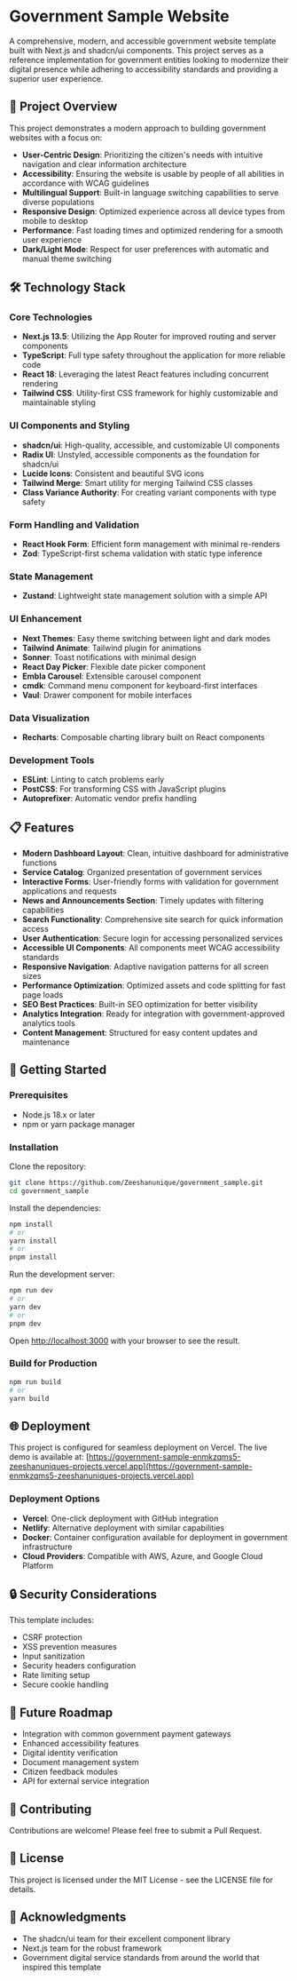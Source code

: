 # Government Sample Website

A comprehensive, modern, and accessible government website template built with Next.js and shadcn/ui components. This project serves as a reference implementation for government entities looking to modernize their digital presence while adhering to accessibility standards and providing a superior user experience.

## 🚀 Project Overview

This project demonstrates a modern approach to building government websites with a focus on:

- **User-Centric Design**: Prioritizing the citizen's needs with intuitive navigation and clear information architecture
- **Accessibility**: Ensuring the website is usable by people of all abilities in accordance with WCAG guidelines
- **Multilingual Support**: Built-in language switching capabilities to serve diverse populations
- **Responsive Design**: Optimized experience across all device types from mobile to desktop
- **Performance**: Fast loading times and optimized rendering for a smooth user experience
- **Dark/Light Mode**: Respect for user preferences with automatic and manual theme switching

## 🛠️ Technology Stack

### Core Technologies
- **Next.js 13.5**: Utilizing the App Router for improved routing and server components
- **TypeScript**: Full type safety throughout the application for more reliable code
- **React 18**: Leveraging the latest React features including concurrent rendering
- **Tailwind CSS**: Utility-first CSS framework for highly customizable and maintainable styling

### UI Components and Styling
- **shadcn/ui**: High-quality, accessible, and customizable UI components
- **Radix UI**: Unstyled, accessible components as the foundation for shadcn/ui
- **Lucide Icons**: Consistent and beautiful SVG icons
- **Tailwind Merge**: Smart utility for merging Tailwind CSS classes
- **Class Variance Authority**: For creating variant components with type safety

### Form Handling and Validation
- **React Hook Form**: Efficient form management with minimal re-renders
- **Zod**: TypeScript-first schema validation with static type inference

### State Management
- **Zustand**: Lightweight state management solution with a simple API

### UI Enhancement
- **Next Themes**: Easy theme switching between light and dark modes
- **Tailwind Animate**: Tailwind plugin for animations
- **Sonner**: Toast notifications with minimal design
- **React Day Picker**: Flexible date picker component
- **Embla Carousel**: Extensible carousel component
- **cmdk**: Command menu component for keyboard-first interfaces
- **Vaul**: Drawer component for mobile interfaces

### Data Visualization
- **Recharts**: Composable charting library built on React components

### Development Tools
- **ESLint**: Linting to catch problems early
- **PostCSS**: For transforming CSS with JavaScript plugins
- **Autoprefixer**: Automatic vendor prefix handling

## 📋 Features

- **Modern Dashboard Layout**: Clean, intuitive dashboard for administrative functions
- **Service Catalog**: Organized presentation of government services
- **Interactive Forms**: User-friendly forms with validation for government applications and requests
- **News and Announcements Section**: Timely updates with filtering capabilities
- **Search Functionality**: Comprehensive site search for quick information access
- **User Authentication**: Secure login for accessing personalized services
- **Accessible UI Components**: All components meet WCAG accessibility standards
- **Responsive Navigation**: Adaptive navigation patterns for all screen sizes
- **Performance Optimization**: Optimized assets and code splitting for fast page loads
- **SEO Best Practices**: Built-in SEO optimization for better visibility
- **Analytics Integration**: Ready for integration with government-approved analytics tools
- **Content Management**: Structured for easy content updates and maintenance

## 🚦 Getting Started

### Prerequisites
- Node.js 18.x or later
- npm or yarn package manager

### Installation

Clone the repository:
```bash
git clone https://github.com/Zeeshanunique/government_sample.git
cd government_sample
```

Install the dependencies:
```bash
npm install
# or
yarn install
# or
pnpm install
```

Run the development server:
```bash
npm run dev
# or
yarn dev
# or
pnpm dev
```

Open [http://localhost:3000](http://localhost:3000) with your browser to see the result.

### Build for Production
```bash
npm run build
# or
yarn build
```

## 🌐 Deployment

This project is configured for seamless deployment on Vercel. The live demo is available at:
[https://government-sample-enmkzqms5-zeeshanuniques-projects.vercel.app](https://government-sample-enmkzqms5-zeeshanuniques-projects.vercel.app)

### Deployment Options
- **Vercel**: One-click deployment with GitHub integration
- **Netlify**: Alternative deployment with similar capabilities
- **Docker**: Container configuration available for deployment in government infrastructure
- **Cloud Providers**: Compatible with AWS, Azure, and Google Cloud Platform

## 🔒 Security Considerations

This template includes:
- CSRF protection
- XSS prevention measures
- Input sanitization
- Security headers configuration
- Rate limiting setup
- Secure cookie handling

## 🌱 Future Roadmap

- Integration with common government payment gateways
- Enhanced accessibility features
- Digital identity verification
- Document management system
- Citizen feedback modules
- API for external service integration

## 🤝 Contributing

Contributions are welcome! Please feel free to submit a Pull Request.

## 📄 License

This project is licensed under the MIT License - see the LICENSE file for details.

## 🙏 Acknowledgments

- The shadcn/ui team for their excellent component library
- Next.js team for the robust framework
- Government digital service standards from around the world that inspired this template 